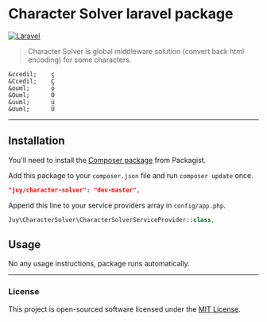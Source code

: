 # Character Solver laravel package
[![Laravel](https://img.shields.io/badge/Laravel-5.1-orange.svg?style=flat-square)](http://laravel.com)

> Character Solver is global middleware solution (convert back html encoding) for some characters.

```
&ccedil;    ç
&Ccedil;    Ç
&ouml;      ö
&Ouml;      Ö
&uuml;      ü
&Uuml;      Ü
```

----------

## Installation

You'll need to install the [Composer package](https://packagist.org/packages/juy/CharacterSolver) from Packagist.

Add this package to your `composer.json` file and run `composer update` once.

```json
"juy/character-solver": "dev-master",
```

Append this line to your service providers array in `config/app.php`.

```php
Juy\CharacterSolver\CharacterSolverServiceProvider::class,
```

## Usage

No any usage instructions, package runs automatically.


----------

### License
This project is open-sourced software licensed under the [MIT License](LICENSE.txt).